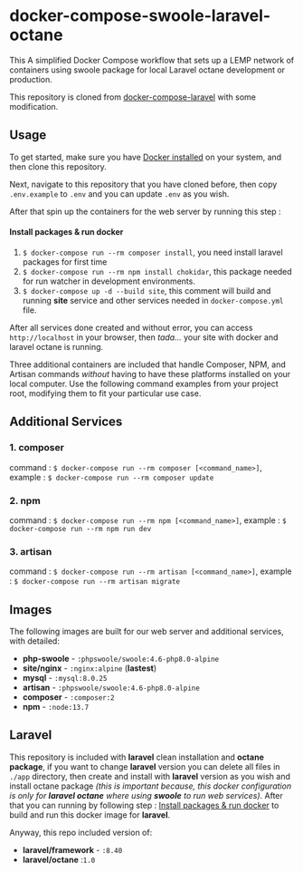 # docker-compose-swoole-laravel-octane
This A simplified Docker Compose workflow that sets up a LEMP network of containers using swoole package for local Laravel octane development or production.

This repository is cloned from [docker-compose-laravel](https://github.com/aschmelyun/docker-compose-laravel) with some modification.

## Usage

To get started, make sure you have [Docker installed](https://docs.docker.com/get-docker/) on your system, and then clone this repository.

Next, navigate to this repository that you have cloned before, then copy `.env.example` to `.env` and you can update `.env` as you wish.

After that spin up the containers for the web server by running this step :
#### Install packages & run docker
1. `$ docker-compose run --rm composer install`, you need install laravel packages for first time
2. `$ docker-compose run --rm npm install chokidar`, this package needed for run watcher in development environments.
3. `$ docker-compose up -d --build site`, this comment will build and running **site** service and other services needed in `docker-compose.yml` file.

After all services done created and without error, you can access `http://localhost` in your browser, then *tada...* your site with docker and laravel octane is running.

Three additional containers are included that handle Composer, NPM, and Artisan commands *without* having to have these platforms installed on your local computer. Use the following command examples from your project root, modifying them to fit your particular use case.

## Additional Services
### 1. composer
command : `$ docker-compose run --rm composer [<command_name>]`, example : `$ docker-compose run --rm composer update`

### 2. npm
command : `$ docker-compose run --rm npm [<command_name>]`, example : `$ docker-compose run --rm npm run dev`

### 3. artisan
command : `$ docker-compose run --rm artisan [<command_name>]`, example : `$ docker-compose run --rm artisan migrate`

## Images
The following images are built for our web server and additional services, with detailed:
- **php-swoole** - `:phpswoole/swoole:4.6-php8.0-alpine`
- **site/nginx** - `:nginx:alpine` (**lastest**)
- **mysql** - `:mysql:8.0.25`
- **artisan** - `:phpswoole/swoole:4.6-php8.0-alpine`
- **composer** - `:composer:2`
- **npm** - `:node:13.7`

## Laravel
This repository is included with **laravel** clean installation and **octane package**, if you want to change **laravel** version you can delete all files in `./app` directory, then create and install with **laravel** version as you wish and install octane package *(this is important because, this docker configuration is only for **laravel octane** where using **swoole** to run web services)*. After that you can running by following step : [Install packages & run docker](#install-package-&-run-docker) to build and run this docker image for **laravel**.

Anyway, this repo included version of:
- **laravel/framework** - `:8.40`
- **laravel/octane** :`1.0`